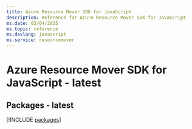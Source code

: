 ```yaml
---
title: Azure Resource Mover SDK for JavaScript
description: Reference for Azure Resource Mover SDK for JavaScript
ms.date: 03/04/2025
ms.topic: reference
ms.devlang: javascript
ms.service: resourcemover
---
```

# Azure Resource Mover SDK for JavaScript - latest
## Packages - latest
[!INCLUDE [packages](resource-mover-index.md)]